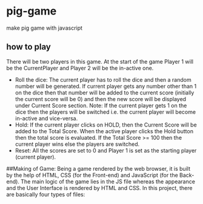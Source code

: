 # pig-game
make pig game with javascript

## how to play
There will be two players in this game. At the start of the game Player 1 will be the CurrentPlayer and Player 2 will be the in-active one.
* Roll the dice: The current player has to roll the dice and then a random number will be generated. If current player gets any number other than 1 on the dice then that number will be added to the current score (initially the current score will be 0) and then the new score will be displayed under Current Score section.  Note: If the current player gets 1 on the dice then the players will be switched i.e. the current player will become in-active and vice-versa.
* Hold: If the current player clicks on HOLD, then the Current Score will be added to the Total Score. When the active player clicks the Hold button then the total score is evaluated. If the Total Score >= 100 then the current player wins else the players are switched.
* Reset: All the scores are set to 0 and Player 1 is set as the starting player (current player).
 
##Making of Game: 
Being a game rendered by the web browser, it is built by the help of HTML, CSS (for the Front-end) and JavaScript (for the Back-end). The main logic of the game lies in the JS file whereas the appearance and the User Interface is rendered by HTML and CSS. In this project, there are basically four types of files:
